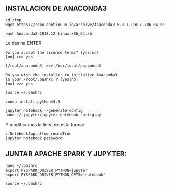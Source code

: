 INSTALACION DE ANACONDA3
-
    cd /tmp
    wget https://repo.continuum.io/archive/Anaconda3-5.3.1-Linux-x86_64.sh

    bash Anaconda3-2018.12-Linux-x86_64.sh
Le das ha ENTER

    Do you accept the license terms? [yes|no]
    [no] >>> yes

    [/root/anaconda3] >>> /usr/local/anaconda3

    Do you wish the installer to initialize Anaconda3
    in your /root/.bashrc ? [yes|no]
    [no] >>> yes

    source ~/.bashrc

    conda install python=3.5

    jupyter notebook --generate-config
    nano ~/.jupyter/jupyter_notebook_config.py
Y modificamos la línea de esta forma:

    c.NotebookApp.allow_root=True
    jupyter notebook password

JUNTAR APACHE SPARK Y JUPYTER:
-
    nano ~/.bashrc
    export PYSPARK_DRIVER_PYTHON=jupyter
    export PYSPARK_DRIVER_PYTHON_OPTS='notebook'

    source ~/.bashrc
